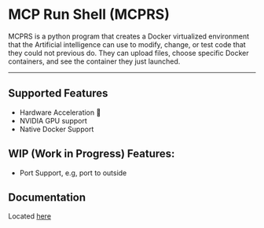 # MCP Run Shell (MCPRS)

MCPRS is a python program that creates a Docker virtualized environment that the Artificial intelligence can use to modify, change, or test code that they could not previous do.  They can upload files, choose specific Docker containers, and see the container they just launched.


---
## Supported Features
- Hardware Acceleration 🚀
- NVIDIA GPU support
- Native Docker Support
## WIP (Work in Progress) Features:
- Port Support, e.g, port to outside
## Documentation
Located [here](docs/start.md)